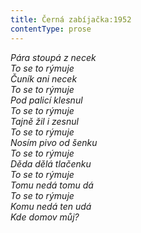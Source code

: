 ```yaml
---
title: Černá zabíjačka:1952
contentType: prose
---
```


<section>

_Pára stoupá z necek  
To se to rýmuje  
Čuník ani necek  
To se to rýmuje  
Pod palicí klesnul  
To se to rýmuje  
Tajně žil i zesnul  
To se to rýmuje  
Nosím pivo od šenku  
To se to rýmuje  
Děda dělá tlačenku  
To se to rýmuje  
Tomu nedá tomu dá  
To se to rýmuje  
Komu nedá ten udá  
Kde domov můj?_

</section>
